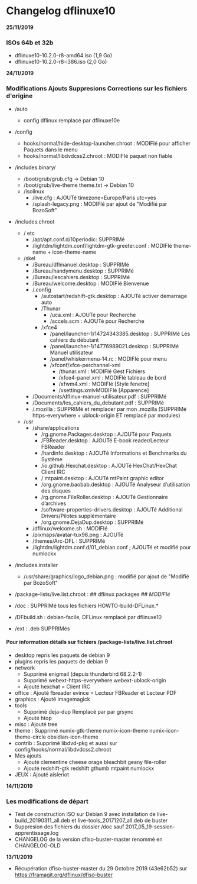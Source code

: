 # Changelog dflinuxe10


**25/11/2019**

### ISOs 64b et 32b 

 - dflinuxe10-10.2.0-r8-amd64.iso (1,9 Go)
 - dflinuxe10-10.2.0-r8-i386.iso (2,0 Go)


**24/11/2019**

### Modifications Ajouts Suppresions Corrections sur les fichiers d'origine
 * /auto
	* config dflinux remplacé par dflinuxe10e
 * /config
	* hooks/normal/hide-desktop-launcher.chroot : MODIFIé pour afficher Paquets dans le menu
	* hooks/normal/libdvdcss2.chroot : MODIFIé paquet non fiable
	
 * /includes.binary/
   * /boot/grub/grub.cfg	-> Debian 10 
   * /boot/grub/live-theme theme.txt	-> Debian 10	
   * /isolinux	
     * /live.cfg : AJOUTé timezone=Europe/Paris utc=yes
     * /splash-legacy.png : MODIFIé par ajout de "Modifié par BozoSoft"
 * /includes.chroot
	* / etc
	  * /apt/apt.conf.d/10periodic: SUPPRIMé
	  * /lightdm/lightdm.conf/lightdm-gtk-greeter.conf : MODIFIé theme-name + icon-theme-name
    * /skel 
      * /Bureau/dflmanuel.desktop : SUPPRIMé
      * /Bureau/handymenu.desktop : SUPPRIMé
      * /Bureau/lescahiers.desktop : SUPPRIMé
      * /Bureau/welcome.desktop : MODIFIé Bienvenue
      * /.config
        * /autostart/redshift-gtk.desktop : AJOUTé activer demarrage auto
        * /Thunar
			* /uca.xml : AJOUTé pour Recherche
			* /accels.scm : AJOUTé pour Recherche
         * /xfce4			
			* /panel/launcher-1/14724343385.desktop : SUPPRIMé Les cahiers du débutant
			* /panel/launcher-1/14776989021.desktop : SUPPRIMé Manuel utilisateur
			* /panel/whiskermenu-14.rc : MODIFIé pour menu
			* /xfconf/xfce-perchannel-xml
			  * /thunar.xml : MODIFIé  Gest Fichiers
			  * /xfce4-panel.xml : MODIFIé  tableau de bord
			  * /xfwm4.xml : MODIFIé  [Style fenetre]
			  * /xsettings.xmlvMODIFIé  [Apparence]
       * /Documents/dflinux-manuel-utilisateur.pdf : SUPPRIMé
       * /Documents/les_cahiers_du_debutant.pdf : SUPPRIMé
       * /.mozilla : SUPPRIMé et remplacer par mon .mozilla (SUPPRIMé https-everywhere + ublock-origin ET remplacé par modules)
	* /usr
	     * /share/applications     
	        * /rg.gnome.Packages.desktop : AJOUTé pour Paquets
			* /FBReader.desktop : AJOUTé E-book reader/Lecteur FBReader
			* /hardinfo.desktop : AJOUTé Informations et Benchmarks du Système
			* /io.github.Hexchat.desktop :  AJOUTé HexChat/HexChat Client IRC
			* / mtpaint.desktop : AJOUTé mtPaint graphic editor
			* /org.gnome.baobab.desktop :  AJOUTé Analyseur d’utilisation des disques
			* /rg.gnome.FileRoller.desktop : AJOUTé Gestionnaire d’archives
			* /software-properties-drivers.desktop : AJOUTé Additional Drivers/Pilotes supplémentaire
			* /org.gnome.DejaDup.desktop  : SUPPRIMé  
       * /dflinux/welcome.sh : MODIFIé
       * /pixmaps/avatar-tux96.png : AJOUTé 
       * /themes/Arc-DFL : SUPPRIMé
       * /lightdm/lightdm.conf.d/01_debian.conf ; AJOUTé et modifié pour numlockx
 * /includes.installer 
    * /usr/share/graphics/logo_debian.png : modifié par ajout de "Modifié par BozoSoft"      
 * /package-lists/live.list.chroot : ## dflinux packages ##  _MODIFIé_ 
 * /doc : SUPPRIMé tous les fichiers HOWTO-build-DFLinux.*
 * /DFbuild.sh : debian-facile, DFLinux remplacé par dflinuxe10
 * /ext : .deb SUPPRIMés      
 
#### Pour information détails sur fichiers /package-lists/live.list.chroot
 * desktop  repris les paquets de debian 9
 * plugins repris les paquets de debian 9
 * network 
	- Supprimé enigmail (depuis thunderbird 68.2.2-1)
	- Supprimé webext-https-everywhere webext-ublock-origin
	- Ajouté hexchat = Client IRC
 * office : Ajouté fbreader evince = Lecteur FBReader et Lecteur PDF
 * graphics : Ajouté imagemagick
 * tools
   - Supprimé deja-dup Remplacé par par grsync
   - Ajouté htop 
 * misc : Ajouté tree
 * theme :  Supprimé numix-gtk-theme numix-icon-theme numix-icon-theme-circle obsidian-icon-theme   
 * contrib : Supprimé libdvd-pkg et aussi sur config/hooks/normal/libdvdcss2.chroot
 * Mes ajouts
   - Ajouté clementine cheese orage bleachbit geany file-roller
   - Ajouté redshift-gtk redshift gthumb mtpaint numlockx
 * JEUX : Ajouté aisleriot
 
 
**14/11/2019**

### Les modifications de départ

 * Test de construction ISO sur Debian 9 avec installation de live-build_20190311_all.deb  et live-tools_20171207_all.deb de buster
 * Suppresion des fichiers du dossier /doc sauf 2017_05_19-session-apprentissage.log
 * CHANGELOG de la version dfiso-buster-master renommé en CHANGELOG-OLD 

**13/11/2019**
 
 * Récupération dfiso-buster-master du 29 Octobre 2019 (43e62b52) sur https://framagit.org/dflinux/dfiso-buster
